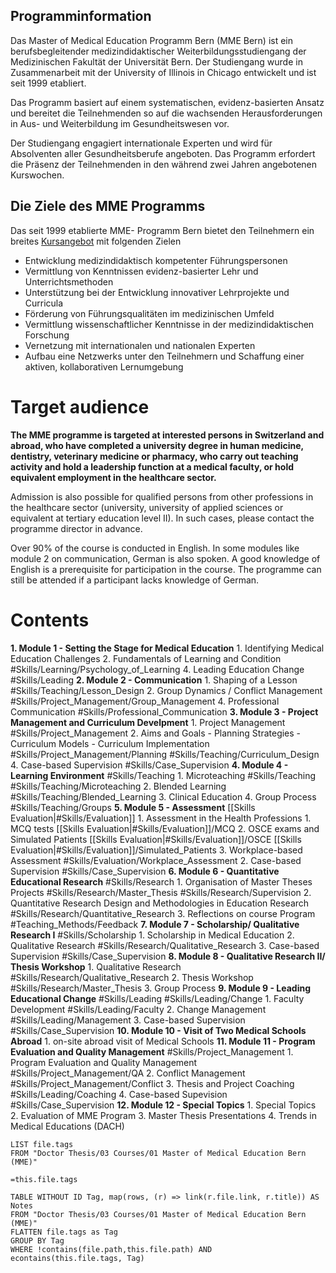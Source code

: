 ## Programminformation
Das Master of Medical Education Programm Bern (MME Bern) ist ein berufsbegleitender medizindidaktischer Weiterbildungsstudiengang der Medizinischen Fakultät der Universität Bern. Der Studiengang wurde in Zusammenarbeit mit der University of Illinois in Chicago entwickelt und ist seit 1999 etabliert.

Das Programm basiert auf einem systematischen, evidenz-basierten Ansatz und bereitet die Teilnehmenden so auf die wachsenden Herausforderungen in Aus- und Weiterbildung im Gesundheitswesen vor.

Der Studiengang engagiert internationale Experten und wird für Absolventen aller Gesundheits­berufe angeboten. Das Programm erfordert die Präsenz der Teilnehmenden in den während zwei Jahren angebotenen Kurswochen.

## Die Ziele des MME Programms

Das seit 1999 etablierte MME- Programm Bern bietet den Teilnehmern ein breites [Kursangebot](https://www.iml.unibe.ch/angebote/lehre/master-of-medical-education-mme/studieninhalte#headline_695 "Kursangebot") mit folgenden Zielen

- Entwicklung medizindidaktisch kompetenter Führungspersonen
- Vermittlung von Kenntnissen evidenz-basierter Lehr und Unterrichtsmethoden
- Unterstützung bei der Entwicklung innovativer Lehrprojekte und Curricula
- Förderung von Führungsqualitäten im medizinischen Umfeld
- Vermittlung wissenschaftlicher Kenntnisse in der medizindidaktischen Forschung
- Vernetzung mit internationalen und nationalen Experten
- Aufbau eine Netzwerks unter den Teilnehmern und Schaffung einer aktiven, kollaborativen Lernumgebung

# Target audience

**The MME programme is targeted at interested persons in Switzerland and abroad, who have completed a university degree in human medicine, dentistry, veterinary medicine or pharmacy, who carry out teaching activity and hold a leadership function at a medical faculty, or hold equivalent employment in the healthcare sector.**

Admission is also possible for qualified persons from other professions in the healthcare sector (university, university of applied sciences or equivalent at tertiary education level II). In such cases, please contact the programme director in advance.

Over 90% of the course is conducted in English. In some modules like module 2 on communication, German is also spoken. A good knowledge of English is a prerequisite for participation in the course. The programme can still be attended if a participant lacks knowledge of German.

# Contents
**1. Module 1 - Setting the Stage for Medical Education**
	1. Identifying Medical Education Challenges
	2. Fundamentals of Learning and Condition #Skills/Learning/Psychology_of_Learning
	4. Leading Education Change #Skills/Leading
**2. Module 2 - Communication**
	1. Shaping of a Lesson #Skills/Teaching/Lesson_Design
	2. Group Dynamics / Conflict Management #Skills/Project_Management/Group_Management
	4. Professional Communication #Skills/Professional_Communication
**3. Module 3 - Project Management and Curriculum Develpment**
	1. Project Management #Skills/Project_Management
	2. Aims and Goals - Planning Strategies - Curriculum Models - Curriculum Implementation #Skills/Project_Management/Planning #Skills/Teaching/Curriculum_Design
	4. Case-based Supervision #Skills/Case_Supervision
**4. Module 4 - Learning Environment** #Skills/Teaching
	1. Microteaching #Skills/Teaching #Skills/Teaching/Microteaching
	2. Blended Learning #Skills/Teaching/Blended_Learning
	3. Clinical Education 
	4. Group Process #Skills/Teaching/Groups
**5. Module 5 - Assessment** [[Skills Evaluation|#Skills/Evaluation]]
	1. Assessment in the Health Professions
		1. MCQ tests [[Skills Evaluation|#Skills/Evaluation]]/MCQ
		2. OSCE exams and Simulated Patients [[Skills Evaluation|#Skills/Evaluation]]/OSCE [[Skills Evaluation|#Skills/Evaluation]]/Simulated_Patients
		3. Workplace-based Assessment #Skills/Evaluation/Workplace_Assessment
	2. Case-based Supervision #Skills/Case_Supervision
**6. Module 6 - Quantitative Educational Research** #Skills/Research
	1. Organisation of Master Theses Projects #Skills/Research/Master_Thesis #Skills/Research/Supervision
	2. Quantitative Research Design and Methodologies in Education Research #Skills/Research/Quantitative_Research
	3. Reflections on course Program #Teaching_Methods/Feedback
**7. Module 7 - Scholarship/ Qualitative Research I** #Skills/Scholarship
	1. Scholarship in Medical Education
	2. Qualitative Research  #Skills/Research/Qualitative_Research
	3. Case-based Supervision #Skills/Case_Supervision
**8. Module 8 - Qualitative Research II/ Thesis Workshop**
	1. Qualitative Research #Skills/Research/Qualitative_Research
	2. Thesis Workshop  #Skills/Research/Master_Thesis 
	3. Group Process
**9. Module 9 - Leading Educational Change**  #Skills/Leading #Skills/Leading/Change
	1. Faculty Development #Skills/Leading/Faculty
	2. Change Management #Skills/Leading/Management
	3. Case-based Supervision  #Skills/Case_Supervision
**10. Module 10 - Visit of Two Medical Schools Abroad**
	1. on-site abroad visit of Medical Schools
**11. Module 11 - Program Evaluation and Quality Management** #Skills/Project_Management
	1. Program Evaluation and Quality Management  #Skills/Project_Management/QA
	2. Conflict Management #Skills/Project_Management/Conflict
	3. Thesis and Project Coaching #Skills/Leading/Coaching
	4. Case-based Supevision #Skills/Case_Supervision
**12. Module 12 - Special Topics**
	1. Special Topics
	2. Evaluation of MME Program
	3. Master Thesis Presentations
	4. Trends in Medical Educations (DACH)

```dataview
LIST file.tags
FROM "Doctor Thesis/03 Courses/01 Master of Medical Education Bern (MME)"

```

`=this.file.tags`

```dataview
TABLE WITHOUT ID Tag, map(rows, (r) => link(r.file.link, r.title)) AS Notes
FROM "Doctor Thesis/03 Courses/01 Master of Medical Education Bern (MME)"
FLATTEN file.tags as Tag
GROUP BY Tag
WHERE !contains(file.path,this.file.path) AND econtains(this.file.tags, Tag)
```

